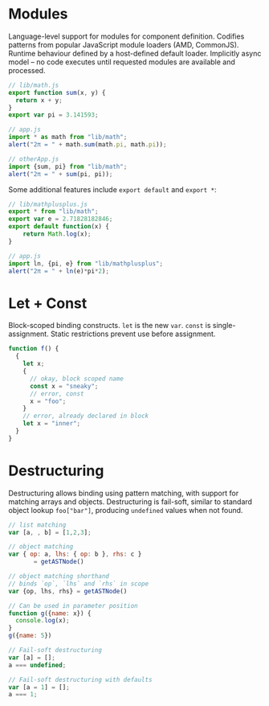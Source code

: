 <!--
{
"name" : "selections-for-videojs",
"version" : "0.1",
"title" : "Modules, let and const, destructuring",
"description" : "Introduce three new features of ES6",
"author" : "Luke Hoban",
"homepage" : "https://github.com/lukehoban/es6features",
"canonicalSource" : "https://github.com/lukehoban/es6features",
"freshnessDate" : 2015-05-18,
"license" : "MIT"
}
-->

<!-- @section -->

# Modules
Language-level support for modules for component definition.  Codifies patterns from popular JavaScript module loaders (AMD, CommonJS). Runtime behaviour defined by a host-defined default loader.  Implicitly async model – no code executes until requested modules are available and processed.

```javascript
// lib/math.js
export function sum(x, y) {
  return x + y;
}
export var pi = 3.141593;
```
```javascript
// app.js
import * as math from "lib/math";
alert("2π = " + math.sum(math.pi, math.pi));
```
```javascript
// otherApp.js
import {sum, pi} from "lib/math";
alert("2π = " + sum(pi, pi));
```

Some additional features include `export default` and `export *`:

```javascript
// lib/mathplusplus.js
export * from "lib/math";
export var e = 2.71828182846;
export default function(x) {
    return Math.log(x);
}
```
```javascript
// app.js
import ln, {pi, e} from "lib/mathplusplus";
alert("2π = " + ln(e)*pi*2);
```

<!-- @section -->

# Let + Const
Block-scoped binding constructs.  `let` is the new `var`.  `const` is single-assignment.  Static restrictions prevent use before assignment.


```javascript
function f() {
  {
    let x;
    {
      // okay, block scoped name
      const x = "sneaky";
      // error, const
      x = "foo";
    }
    // error, already declared in block
    let x = "inner";
  }
}
```
<!-- @section -->

# Destructuring

Destructuring allows binding using pattern matching, with support for matching arrays and objects.  Destructuring is fail-soft, similar to standard object lookup `foo["bar"]`, producing `undefined` values when not found.

```javascript
// list matching
var [a, , b] = [1,2,3];

// object matching
var { op: a, lhs: { op: b }, rhs: c }
       = getASTNode()

// object matching shorthand
// binds `op`, `lhs` and `rhs` in scope
var {op, lhs, rhs} = getASTNode()

// Can be used in parameter position
function g({name: x}) {
  console.log(x);
}
g({name: 5})

// Fail-soft destructuring
var [a] = [];
a === undefined;

// Fail-soft destructuring with defaults
var [a = 1] = [];
a === 1;
```
